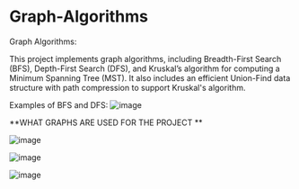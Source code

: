 # Graph-Algorithms
Graph Algorithms:

This project implements graph algorithms, including Breadth-First Search (BFS), Depth-First Search (DFS), and Kruskal’s algorithm for computing a Minimum Spanning Tree (MST). It also includes an efficient Union-Find data structure with path compression to support Kruskal's algorithm.

Examples of BFS and DFS:
![image](https://github.com/user-attachments/assets/faa03128-85e2-4f8f-bc8d-6e0bb7face4c)

**WHAT GRAPHS ARE USED FOR THE PROJECT
**

![image](https://github.com/user-attachments/assets/bcc67565-5c8d-46c0-8a54-597ef42e8fc4)

![image](https://github.com/user-attachments/assets/639696a7-ce91-4966-945a-580d14f78991)

![image](https://github.com/user-attachments/assets/58440b47-06ba-41c4-884c-62fba46e830b)





